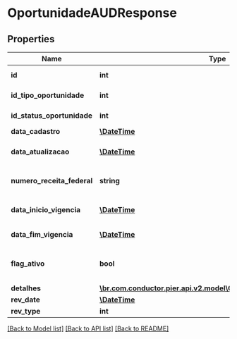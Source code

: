 # OportunidadeAUDResponse

## Properties
Name | Type | Description | Notes
------------ | ------------- | ------------- | -------------
**id** | **int** | C\u00C3\u00B3digo identificador da oportunidade | [optional] 
**id_tipo_oportunidade** | **int** | C\u00C3\u00B3digo identificador do tipo oportunidade | [optional] 
**id_status_oportunidade** | **int** | C\u00C3\u00B3digo identificador do status oportunidade | [optional] 
**data_cadastro** | [**\DateTime**](\DateTime.md) | Data cadastro da oportunidade. | [optional] 
**data_atualizacao** | [**\DateTime**](\DateTime.md) | Data atualiza\u00C3\u00A7\u00C3\u00A3o da oportunidade. | [optional] 
**numero_receita_federal** | **string** | N\u00C3\u00BAmero receita federal do cliente ao qual ser\u00C3\u00A1 ofertada a oportunidade | [optional] 
**data_inicio_vigencia** | [**\DateTime**](\DateTime.md) | In\u00C3\u00ADcio da vig\u00C3\u00AAncia da oportunidade | [optional] 
**data_fim_vigencia** | [**\DateTime**](\DateTime.md) | fim da vig\u00C3\u00AAncia da oportunidade | [optional] 
**flag_ativo** | **bool** | Flag de verifica\u00C3\u00A7\u00C3\u00A3o se a oportunidade est\u00C3\u00A1 ativa | [optional] 
**detalhes** | [**\br.com.conductor.pier.api.v2.model\CdtDetalheOportunidadeAUD[]**](CdtDetalheOportunidadeAUD.md) | Lista de detalhes da oportunidade | [optional] 
**rev_date** | [**\DateTime**](\DateTime.md) | Data da auditoria | [optional] 
**rev_type** | **int** | Tipo da auditoria | [optional] 

[[Back to Model list]](../README.md#documentation-for-models) [[Back to API list]](../README.md#documentation-for-api-endpoints) [[Back to README]](../README.md)


